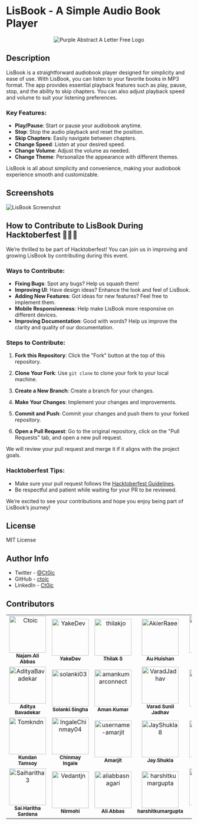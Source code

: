 # LisBook - A Simple Audio Book Player

<div align="center">

![Purple Abstract A Letter Free Logo](https://github.com/user-attachments/assets/3d283391-9e0c-4e34-b302-eb96ea4d159c)

</div>

## Description

LisBook is a straightforward audiobook player designed for simplicity and ease of use. With LisBook, you can listen to your favorite books in MP3 format. The app provides essential playback features such as play, pause, stop, and the ability to skip chapters. You can also adjust playback speed and volume to suit your listening preferences.

### Key Features:

- **Play/Pause**: Start or pause your audiobook anytime.
- **Stop**: Stop the audio playback and reset the position.
- **Skip Chapters**: Easily navigate between chapters.
- **Change Speed**: Listen at your desired speed.
- **Change Volume**: Adjust the volume as needed.
- **Change Theme**: Personalize the appearance with different themes.

LisBook is all about simplicity and convenience, making your audiobook experience smooth and customizable.

## Screenshots

![LisBook Screenshot](/Images/Lisbook-App-ScreeShot.jpg)

## How to Contribute to LisBook During Hacktoberfest 🎉🎃🎃

We’re thrilled to be part of Hacktoberfest! You can join us in improving and growing LisBook by contributing during this event.

### Ways to Contribute:

- **Fixing Bugs**: Spot any bugs? Help us squash them!
- **Improving UI**: Have design ideas? Enhance the look and feel of LisBook.
- **Adding New Features**: Got ideas for new features? Feel free to implement them.
- **Mobile Responsiveness**: Help make LisBook more responsive on different devices.
- **Improving Documentation**: Good with words? Help us improve the clarity and quality of our documentation.

### Steps to Contribute:

1. **Fork this Repository**: Click the "Fork" button at the top of this repository.
2. **Clone Your Fork**: Use `git clone` to clone your fork to your local machine.

3. **Create a New Branch**: Create a branch for your changes.
4. **Make Your Changes**: Implement your changes and improvements.
5. **Commit and Push**: Commit your changes and push them to your forked repository.
6. **Open a Pull Request**: Go to the original repository, click on the "Pull Requests" tab, and open a new pull request.

We will review your pull request and merge it if it aligns with the project goals.

### Hacktoberfest Tips:

- Make sure your pull request follows the [Hacktoberfest Guidelines](https://hacktoberfest.com/participation).
- Be respectful and patient while waiting for your PR to be reviewed.

We’re excited to see your contributions and hope you enjoy being part of LisBook’s journey!

## License

MIT License

## Author Info

- Twitter - [@Ct0ic](https://twitter.com/Ct0ic)
- GitHub - [ctoic](https://github.com/ctoic)
- LinkedIn - [Ct0ic](https://www.linkedin.com/in/ct0ic/)

## Contributors

<!-- readme: contributors -start -->
<table>
	<tbody>
		<tr>
            <td align="center">
                <a href="https://github.com/Ctoic">
                    <img src="https://avatars.githubusercontent.com/u/90936436?v=4" width="100;" alt="Ctoic"/>
                    <br />
                    <sub><b>Najam Ali Abbas</b></sub>
                </a>
            </td>
            <td align="center">
                <a href="https://github.com/YakeDev">
                    <img src="https://avatars.githubusercontent.com/u/137875228?v=4" width="100;" alt="YakeDev"/>
                    <br />
                    <sub><b>YakeDev</b></sub>
                </a>
            </td>
            <td align="center">
                <a href="https://github.com/thilakjo">
                    <img src="https://avatars.githubusercontent.com/u/115476524?v=4" width="100;" alt="thilakjo"/>
                    <br />
                    <sub><b>Thilak S</b></sub>
                </a>
            </td>
            <td align="center">
                <a href="https://github.com/AkierRaee">
                    <img src="https://avatars.githubusercontent.com/u/151558456?v=4" width="100;" alt="AkierRaee"/>
                    <br />
                    <sub><b>Au Huishan</b></sub>
                </a>
            </td>
            <td align="center">
                <a href="https://github.com/2MJ-DEV">
                    <img src="https://avatars.githubusercontent.com/u/146131402?v=4" width="100;" alt="2MJ-DEV"/>
                    <br />
                    <sub><b>JULES MUKADI</b></sub>
                </a>
            </td>
            <td align="center">
                <a href="https://github.com/AdityaJ2305">
                    <img src="https://avatars.githubusercontent.com/u/148325158?v=4" width="100;" alt="AdityaJ2305"/>
                    <br />
                    <sub><b>Aditya Jindal</b></sub>
                </a>
            </td>
		</tr>
		<tr>
            <td align="center">
                <a href="https://github.com/AdityaBavadekar">
                    <img src="https://avatars.githubusercontent.com/u/64344960?v=4" width="100;" alt="AdityaBavadekar"/>
                    <br />
                    <sub><b>Aditya Bavadekar</b></sub>
                </a>
            </td>
            <td align="center">
                <a href="https://github.com/solanki03">
                    <img src="https://avatars.githubusercontent.com/u/147741415?v=4" width="100;" alt="solanki03"/>
                    <br />
                    <sub><b>Solanki Singha</b></sub>
                </a>
            </td>
            <td align="center">
                <a href="https://github.com/amankumarconnect">
                    <img src="https://avatars.githubusercontent.com/u/150781237?v=4" width="100;" alt="amankumarconnect"/>
                    <br />
                    <sub><b>Aman Kumar</b></sub>
                </a>
            </td>
            <td align="center">
                <a href="https://github.com/VaradJadhav">
                    <img src="https://avatars.githubusercontent.com/u/96735054?v=4" width="100;" alt="VaradJadhav"/>
                    <br />
                    <sub><b>Varad Sunil Jadhav</b></sub>
                </a>
            </td>
            <td align="center">
                <a href="https://github.com/sujalcharati">
                    <img src="https://avatars.githubusercontent.com/u/146851304?v=4" width="100;" alt="sujalcharati"/>
                    <br />
                    <sub><b>Sujal charati</b></sub>
                </a>
            </td>
            <td align="center">
                <a href="https://github.com/khandelwal20sid">
                    <img src="https://avatars.githubusercontent.com/u/58730831?v=4" width="100;" alt="khandelwal20sid"/>
                    <br />
                    <sub><b>Siddharth Khandelwal</b></sub>
                </a>
            </td>
		</tr>
		<tr>
            <td align="center">
                <a href="https://github.com/Tomkndn">
                    <img src="https://avatars.githubusercontent.com/u/105445488?v=4" width="100;" alt="Tomkndn"/>
                    <br />
                    <sub><b>Kundan Tamsoy</b></sub>
                </a>
            </td>
            <td align="center">
                <a href="https://github.com/IngaleChinmay04">
                    <img src="https://avatars.githubusercontent.com/u/143017442?v=4" width="100;" alt="IngaleChinmay04"/>
                    <br />
                    <sub><b>Chinmay Ingale</b></sub>
                </a>
            </td>
            <td align="center">
                <a href="https://github.com/username-amarjit">
                    <img src="https://avatars.githubusercontent.com/u/121117087?v=4" width="100;" alt="username-amarjit"/>
                    <br />
                    <sub><b>Amarjit</b></sub>
                </a>
            </td>
            <td align="center">
                <a href="https://github.com/JayShukla8">
                    <img src="https://avatars.githubusercontent.com/u/75677270?v=4" width="100;" alt="JayShukla8"/>
                    <br />
                    <sub><b>Jay Shukla</b></sub>
                </a>
            </td>
            <td align="center">
                <a href="https://github.com/MohitKambli">
                    <img src="https://avatars.githubusercontent.com/u/31406633?v=4" width="100;" alt="MohitKambli"/>
                    <br />
                    <sub><b>Mohit Kambli</b></sub>
                </a>
            </td>
            <td align="center">
                <a href="https://github.com/PModhe09">
                    <img src="https://avatars.githubusercontent.com/u/119349738?v=4" width="100;" alt="PModhe09"/>
                    <br />
                    <sub><b>Prathmesh Modhe</b></sub>
                </a>
            </td>
		</tr>
		<tr>
            <td align="center">
                <a href="https://github.com/Saiharitha3">
                    <img src="https://avatars.githubusercontent.com/u/167031893?v=4" width="100;" alt="Saiharitha3"/>
                    <br />
                    <sub><b>Sai Haritha Sardena</b></sub>
                </a>
            </td>
            <td align="center">
                <a href="https://github.com/Vedantjn">
                    <img src="https://avatars.githubusercontent.com/u/76029713?v=4" width="100;" alt="Vedantjn"/>
                    <br />
                    <sub><b>Nirmohi</b></sub>
                </a>
            </td>
            <td align="center">
                <a href="https://github.com/aliabbasnagari">
                    <img src="https://avatars.githubusercontent.com/u/70366131?v=4" width="100;" alt="aliabbasnagari"/>
                    <br />
                    <sub><b>Ali Abbas</b></sub>
                </a>
            </td>
            <td align="center">
                <a href="https://github.com/harshitkumargupta">
                    <img src="https://avatars.githubusercontent.com/u/149725714?v=4" width="100;" alt="harshitkumargupta"/>
                    <br />
                    <sub><b>harshitkumargupta</b></sub>
                </a>
            </td>
            <td align="center">
                <a href="https://github.com/manoj9896">
                    <img src="https://avatars.githubusercontent.com/u/51627080?v=4" width="100;" alt="manoj9896"/>
                    <br />
                    <sub><b>MANOJ KUMAR</b></sub>
                </a>
            </td>
            <td align="center">
                <a href="https://github.com/vatsaljain-hub">
                    <img src="https://avatars.githubusercontent.com/u/60287913?v=4" width="100;" alt="vatsaljain-hub"/>
                    <br />
                    <sub><b>vatsaljain-hub</b></sub>
                </a>
            </td>
		</tr>
	<tbody>
</table>
<!-- readme: contributors -end -->
